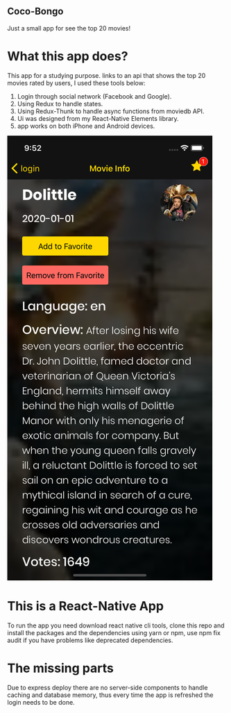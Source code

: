 ## Coco-Bongo
Just a small app for see the top 20 movies!

# What this app does?
This app for a studying purpose. links to an api that shows the top 20 movies rated by users, I used these tools below:
1. Login through social network (Facebook and Google).
2. Using Redux to handle states.
3. Using Redux-Thunk to handle async functions from moviedb API.
4. Ui was designed from my React-Native Elements library.
5. app works on both iPhone and Android devices.

![App](app.png)

# This is a React-Native App
To run the app you need download react native cli tools, clone this repo and install the packages and the dependencies using yarn or npm, use npm fix audit if you have problems like deprecated dependencies.

# The missing parts
Due to express deploy there are no server-side components to handle caching and database memory, thus every time the app is refreshed the login needs to be done.

